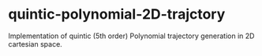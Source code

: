 # quintic-polynomial-2D-trajctory
Implementation of quintic (5th order) Polynomial trajectory generation in 2D cartesian space. 
